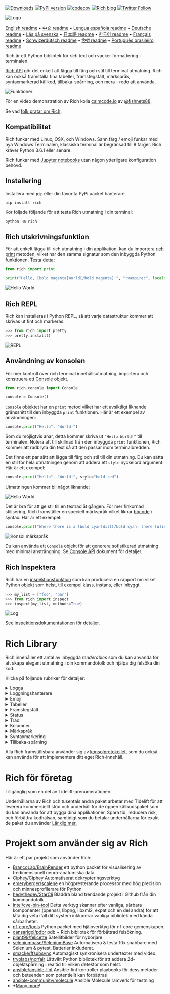 [![Downloads](https://pepy.tech/badge/rich/month)](https://pepy.tech/project/rich)
[![PyPI version](https://badge.fury.io/py/rich.svg)](https://badge.fury.io/py/rich)
[![codecov](https://codecov.io/gh/willmcgugan/rich/branch/master/graph/badge.svg)](https://codecov.io/gh/willmcgugan/rich)
[![Rich blog](https://img.shields.io/badge/blog-rich%20news-yellowgreen)](https://www.willmcgugan.com/tag/rich/)
[![Twitter Follow](https://img.shields.io/twitter/follow/willmcgugan.svg?style=social)](https://twitter.com/willmcgugan)

![Logo](https://github.com/willmcgugan/rich/raw/master/imgs/logo.svg)

[English readme](https://github.com/willmcgugan/rich/blob/master/README.md)
 • [中文 readme](https://github.com/willmcgugan/rich/blob/master/README.cn.md)
 • [Lengua española readme](https://github.com/willmcgugan/rich/blob/master/README.es.md)
 • [Deutsche readme](https://github.com/willmcgugan/rich/blob/master/README.de.md)
 • [Läs på svenska](https://github.com/willmcgugan/rich/blob/master/README.sv.md)
 • [日本語 readme](https://github.com/willmcgugan/rich/blob/master/README.ja.md)
 • [한국어 readme](https://github.com/willmcgugan/rich/blob/master/README.kr.md)
 • [Français readme](https://github.com/willmcgugan/rich/blob/master/README.fr.md)
 • [Schwizerdütsch readme](https://github.com/willmcgugan/rich/blob/master/README.de-ch.md)
 • [हिन्दी readme](https://github.com/willmcgugan/rich/blob/master/README.hi.md)
 • [Português brasileiro readme](https://github.com/willmcgugan/rich/blob/master/README.pt-br.md)

Rich är ett Python bibliotek för _rich_ text och vacker formattering i terminalen.

[Rich API](https://rich.readthedocs.io/en/latest/) gör det enkelt att lägga till färg och stil till terminal utmatning. Rich kan också framställa fina tabeller, framstegsfält, märkspråk, syntaxmarkerad källkod, tillbaka-spårning, och mera - redo att använda.

![Funktioner](https://github.com/willmcgugan/rich/raw/master/imgs/features.png)

För en video demonstration av Rich kolla [calmcode.io](https://calmcode.io/rich/introduction.html) av [@fishnets88](https://twitter.com/fishnets88).

Se vad [folk pratar om Rich](https://www.willmcgugan.com/blog/pages/post/rich-tweets/).

## Kompatibilitet

Rich funkar med Linux, OSX, och Windows. Sann färg / emoji funkar med nya Windows Terminalen, klassiska terminal är begränsad till 8 färger. Rich kräver Python 3.6.1 eller senare.

Rich funkar med [Jupyter notebooks](https://jupyter.org/) utan någon ytterligare konfiguration behövd.

## Installering

Installera med `pip` eller din favorita PyPi packet hanterare.

```
pip install rich
```

Kör följade följande för att testa Rich utmatning i din terminal:

```
python -m rich
```

## Rich utskrivningsfunktion

För att enkelt lägga till rich utmatning i din applikation, kan du importera [rich print](https://rich.readthedocs.io/en/latest/introduction.html#quick-start) metoden, vilket har den samma signatur som den inbyggda Python funktionen. Testa detta:

```python
from rich import print

print("Hello, [bold magenta]World[/bold magenta]!", ":vampire:", locals())
```

![Hello World](https://github.com/willmcgugan/rich/raw/master/imgs/print.png)

## Rich REPL

Rich kan installeras i Python REPL, så att varje datastruktur kommer att skrivas ut fint och markeras. 

```python
>>> from rich import pretty
>>> pretty.install()
```

![REPL](https://github.com/willmcgugan/rich/raw/master/imgs/repl.png)

## Användning av konsolen

För mer kontroll över rich terminal innehållsutmatning, importera och konstruera ett [Console](https://rich.readthedocs.io/en/latest/reference/console.html#rich.console.Console) objekt.

```python
from rich.console import Console

console = Console()
```

`Console` objektet har en `print` metod vilket har ett avsiktligt liknande gränssnitt till den inbyggda `print` funktionen. Här är ett exempel av användningen:

```python
console.print("Hello", "World!")
```

Som du möjligtvis anar, detta kommer skriva ut `"Hello World!"` till terminalen. Notera att till skillnad från den inbyggda `print` funktionen, Rich kommer att radbryta din text så att den passar inom terminalbredden.

Det finns ett par sätt att lägga till färg och stil till din utmatning. Du kan sätta en stil för hela utmatningen genom att addera ett `style` nyckelord argument. Här är ett exempel:

```python
console.print("Hello", "World!", style="bold red")
```

Utmatningen kommer bli något liknande:

![Hello World](https://github.com/willmcgugan/rich/raw/master/imgs/hello_world.png)

Det är bra för att ge stil till en textrad åt gången. För mer finkornad stilisering, Rich framställer en speciell märkspråk vilket liknar [bbcode](https://en.wikipedia.org/wiki/BBCode) i syntax. Här är ett exempel:

```python
console.print("Where there is a [bold cyan]Will[/bold cyan] there [u]is[/u] a [i]way[/i].")
```

![Konsol märkspråk](https://github.com/willmcgugan/rich/raw/master/imgs/where_there_is_a_will.png)

Du kan använda ett `Console` objekt för att generera sofistikerad utmatning med minimal ansträngning. Se [Console API](https://rich.readthedocs.io/en/latest/console.html) dokument för detaljer.

## Rich Inspektera

Rich har en [inspektionsfunktion](https://rich.readthedocs.io/en/latest/reference/init.html?highlight=inspect#rich.inspect) som kan producera en rapport om vilket Python objekt som helst, till exempel klass, instans, eller inbyggt.

```python
>>> my_list = ["foo", "bar"]
>>> from rich import inspect
>>> inspect(my_list, methods=True)
```

![Log](https://github.com/willmcgugan/rich/raw/master/imgs/inspect.png)

See [inspektionsdokumentationen](https://rich.readthedocs.io/en/latest/reference/init.html#rich.inspect) för detaljer.

# Rich Library

Rich innehåller ett antal av inbyggda _renderables_ som du kan använda för att skapa elegant utmatning i din kommandotolk och hjälpa dig felsöka din kod.

Klicka på följande rubriker för detaljer:

<details>
<summary>Logga</summary>

`Console` objektet har en `log()` metod vilket har liknande gränssnitt som `print()`, men framställer även en kolumn för den nuvarande tid och fil samt rad vilket gjorde anroppet. Som standard kommer Rich att markera syntax för Python strukturer och för repr strängar. Ifall du loggar en samling (det vill säga en ordbok eller en lista) kommer Rich att finskriva ut det så att det passar i det tillgängliga utrymme. Här är ett exempel av dessa funktioner.

```python
from rich.console import Console
console = Console()

test_data = [
    {"jsonrpc": "2.0", "method": "sum", "params": [None, 1, 2, 4, False, True], "id": "1",},
    {"jsonrpc": "2.0", "method": "notify_hello", "params": [7]},
    {"jsonrpc": "2.0", "method": "subtract", "params": [42, 23], "id": "2"},
]

def test_log():
    enabled = False
    context = {
        "foo": "bar",
    }
    movies = ["Deadpool", "Rise of the Skywalker"]
    console.log("Hello from", console, "!")
    console.log(test_data, log_locals=True)


test_log()
```

Det ovanstående har följande utmatning:

![Log](https://github.com/willmcgugan/rich/raw/master/imgs/log.png)

Notera `log_locals` argumentet, vilket utmatar en tabell innehållandes de lokala variablerna varifrån log metoden kallades från.

Log metoden kan användas för att logga till terminal för långkörande applikationer så som servrar, men är också en väldigt bra felsökningsverktyg.

</details>
<details>
<summary>Loggningshanterare</summary>

Du kan också använda den inbyggda [Handler klassen](https://rich.readthedocs.io/en/latest/logging.html) för att formatera och färglägga utmatningen från Pythons loggningsmodul. Här är ett exempel av utmatningen:

![Loggning](https://github.com/willmcgugan/rich/raw/master/imgs/logging.png)

</details>

<details>
<summary>Emoji</summary>

För att infoga en emoji till konsolutmatningen placera namnet mellan två kolon. Här är ett exempel:

```python
>>> console.print(":smiley: :vampire: :pile_of_poo: :thumbs_up: :raccoon:")
😃 🧛 💩 👍 🦝
```

Vänligen använd denna funktion klokt.

</details>

<details>
<summary>Tabeller</summary>

Rich kan framställa flexibla [tabeller](https://rich.readthedocs.io/en/latest/tables.html) med unicode boxkaraktärer. Det finns en stor mängd av formateringsalternativ för gränser, stilar, och celljustering etc.

![Tabell film](https://github.com/willmcgugan/rich/raw/master/imgs/table_movie.gif)

Animationen ovan genererades utav [table_movie.py](https://github.com/willmcgugan/rich/blob/master/examples/table_movie.py) i exempelkatalogen.

Här är ett exempel av en enklare tabell:

```python
from rich.console import Console
from rich.table import Table

console = Console()

table = Table(show_header=True, header_style="bold magenta")
table.add_column("Date", style="dim", width=12)
table.add_column("Title")
table.add_column("Production Budget", justify="right")
table.add_column("Box Office", justify="right")
table.add_row(
    "Dec 20, 2019", "Star Wars: The Rise of Skywalker", "$275,000,000", "$375,126,118"
)
table.add_row(
    "May 25, 2018",
    "[red]Solo[/red]: A Star Wars Story",
    "$275,000,000",
    "$393,151,347",
)
table.add_row(
    "Dec 15, 2017",
    "Star Wars Ep. VIII: The Last Jedi",
    "$262,000,000",
    "[bold]$1,332,539,889[/bold]",
)

console.print(table)
```

Detta producerar följande utmatning:

![tabell](https://github.com/willmcgugan/rich/raw/master/imgs/table.png)

Notera att konsol märkspråk är framställt på samma sätt som `print()` och `log()`. I själva verket, vad som helst som är framställt av Rich kan inkluderas i rubriker / rader (även andra tabeller).

`Table` klassen är smart nog att storleksändra kolumner att passa den tillgängliga bredden av terminalen, och slår in text ifall det behövs. Här är samma exempel, med terminalen gjord mindre än tabell ovan:

![tabell2](https://github.com/willmcgugan/rich/raw/master/imgs/table2.png)

</details>

<details>
<summary>Framstegsfält</summary>

Rich kan framställa flera flimmerfria [framstegsfält](https://rich.readthedocs.io/en/latest/progress.html) för att följa långvariga uppgifter.

För grundläggande användning, slå in valfri sekvens i `track` funktion och iterera över resultatet. Här är ett exempel:

```python
from rich.progress import track

for step in track(range(100)):
    do_step(step)
```

Det är inte mycket svårare att lägga till flera framstegsfält. Här är ett exempel tagen från dokumentationen:

![framsteg](https://github.com/willmcgugan/rich/raw/master/imgs/progress.gif)

Dessa kolumner kan konfigureras att visa vilka detaljer du vill. Inbyggda kolumner inkluderar procentuell färdig, filstorlek, filhastighet, och återstående tid. Här är ännu ett exempel som visar en pågående nedladdning:

![framsteg](https://github.com/willmcgugan/rich/raw/master/imgs/downloader.gif)

För att själv testa detta, kolla [examples/downloader.py](https://github.com/willmcgugan/rich/blob/master/examples/downloader.py) vilket kan ladda ner flera URLs samtidigt medan visar framsteg.

</details>

<details>
<summary>Status</summary>

För situationer där det är svårt att beräkna framsteg, kan du använda [status](https://rich.readthedocs.io/en/latest/reference/console.html#rich.console.Console.status) metoden vilket kommer visa en 'snurra' animation och meddelande. Animationen hindrar dig inte från att använda konsolen som normalt. Här är ett exempel:

```python
from time import sleep
from rich.console import Console

console = Console()
tasks = [f"task {n}" for n in range(1, 11)]

with console.status("[bold green]Working on tasks...") as status:
    while tasks:
        task = tasks.pop(0)
        sleep(1)
        console.log(f"{task} complete")
```

Detta genererar följande utmatning i terminalen.

![status](https://github.com/willmcgugan/rich/raw/master/imgs/status.gif)

Snurra animationen är lånad ifrån [cli-spinners](https://www.npmjs.com/package/cli-spinners). Du kan välja en snurra genom att specifiera `spinner` parametern. Kör följande kommando för att se tillgängliga värden:

```
python -m rich.spinner
```

Kommandot ovan genererar följande utmatning i terminalen:

![Snurror](https://github.com/willmcgugan/rich/raw/master/imgs/spinners.gif)

</details>

<details>
<summary>Träd</summary>

Rich kan framställa ett [träd](https://rich.readthedocs.io/en/latest/tree.html) med riktlinjer. Ett träd är idealt för att visa en filstruktur, eller andra hierarkiska data.

Etiketter på trädet kan vara enkelt text eller något annat som Rich kan framställa. Kör följande för en demonstration:

```
python -m rich.tree
```

Detta genererar följande utmatning:

![märkspråk](https://github.com/willmcgugan/rich/raw/master/imgs/tree.png)

Se [tree.py](https://github.com/willmcgugan/rich/blob/master/examples/tree.py) exemplet för ett skript som visar en trädvy av vilken katalog som helst, som liknar linux `tree` kommandot.

</details>

<details>
<summary>Kolumner</summary>

Rich kan framställa innehåll i prydliga [kolumner](https://rich.readthedocs.io/en/latest/columns.html) med lika eller optimal bredd. Här är en grundläggande klon av (MacOS / Linux) `ls` kommandot vilket visar en kataloglista i kolumner:

```python
import os
import sys

from rich import print
from rich.columns import Columns

directory = os.listdir(sys.argv[1])
print(Columns(directory))
```

Följande skärmdump är resultatet från [kolumner exempelet](https://github.com/willmcgugan/rich/blob/master/examples/columns.py) vilket visar data tagen från ett API i kolumner:

![kolumner](https://github.com/willmcgugan/rich/raw/master/imgs/columns.png)

</details>

<details>
<summary>Märkspråk</summary>

Rich kan framställa [märkspråk](https://rich.readthedocs.io/en/latest/markdown.html) och gör ett rimligt jobb med att översätta formateringen till terminalen.

För att framställa märkspråk importera `Markdown` klassen och konstruera den med en sträng innehållandes märkspråkskod. Mata sedan ut det till konsolen. Här är ett exempel:

```python
from rich.console import Console
from rich.markdown import Markdown

console = Console()
with open("README.md") as readme:
    markdown = Markdown(readme.read())
console.print(markdown)
```

Detta kommer att producera utmatning som liknar följande:

![märkspråk](https://github.com/willmcgugan/rich/raw/master/imgs/markdown.png)

</details>

<details>
<summary>Syntaxmarkering</summary>

Rich använder [pygments](https://pygments.org/) biblioteket för att implementera [syntax markering](https://rich.readthedocs.io/en/latest/syntax.html). Användningen är liknande till framställa märkspråk; konstruera ett `Syntax` objekt och skriv ut den till konsolen. Här är ett exempel:

```python
from rich.console import Console
from rich.syntax import Syntax

my_code = '''
def iter_first_last(values: Iterable[T]) -> Iterable[Tuple[bool, bool, T]]:
    """Iterate and generate a tuple with a flag for first and last value."""
    iter_values = iter(values)
    try:
        previous_value = next(iter_values)
    except StopIteration:
        return
    first = True
    for value in iter_values:
        yield first, False, previous_value
        first = False
        previous_value = value
    yield first, True, previous_value
'''
syntax = Syntax(my_code, "python", theme="monokai", line_numbers=True)
console = Console()
console.print(syntax)
```

Detta kommer producera följande utmatning:

![syntax](https://github.com/willmcgugan/rich/raw/master/imgs/syntax.png)

</details>

<details>
<summary>Tillbaka-spårning</summary>

Rich kan framställa [vackra tillbaka-spårningar](https://rich.readthedocs.io/en/latest/traceback.html) vilket är enklare att läsa och visar mer kod än vanliga Python tillbaka-spårningar. Du kan sätta Rich som standard tillbaka-spårningshanterare så att alla ofångade undantag kommer att framställas av Rich.

Så här ser det ut på OSX (liknande på Linux):

![traceback](https://github.com/willmcgugan/rich/raw/master/imgs/traceback.png)

</details>

Alla Rich framställsbara använder sig av [konsolprotokollet](https://rich.readthedocs.io/en/latest/protocol.html), som du också kan använda för att implementera ditt eget Rich-innehåll.

# Rich för företag

Tillgänglig som en del av Tidelift-prenumerationen.

Underhållarna av Rich och tusentals andra paket arbetar med Tidelift för att leverera kommersiellt stöd och underhåll för de öppen källkodspaket som du kan använda för att bygga dina applikationer. Spara tid, reducera risk, och förbättra kodhälsan, samtidigt som du betalar underhållarna för exakt de paket du använder [Lär dig mer.](https://tidelift.com/subscription/pkg/pypi-rich?utm_source=pypi-rich&utm_medium=referral&utm_campaign=enterprise&utm_term=repo)

# Projekt som använder sig av Rich

Här är ett par projekt som använder Rich:

- [BrancoLab/BrainRender](https://github.com/BrancoLab/BrainRender)
  ett python packet för visualisering av tredimensionell neuro-anatomiska data
- [Ciphey/Ciphey](https://github.com/Ciphey/Ciphey)
  Automatiserat dekrypteringsverktyg
- [emeryberger/scalene](https://github.com/emeryberger/scalene)
  en högpresterande processor med hög precision och minnesprofilerare för Python
- [hedythedev/StarCli](https://github.com/hedythedev/starcli)
  Bläddra bland trendande projekt i Github från din kommandotolk
- [intel/cve-bin-tool](https://github.com/intel/cve-bin-tool)
  Detta verktyg skannar efter vanliga, sårbara komponenter (openssl, libpng, libxml2, expat och en del andra) för att låta dig veta ifall ditt system inkluderar vanliga bibliotek med kända sårbarheter.
- [nf-core/tools](https://github.com/nf-core/tools)
  Python packet med hjälpverktyg för nf-core gemenskapen.
- [cansarigol/pdbr](https://github.com/cansarigol/pdbr)
  pdb + Rich bibliotek för förbättrad felsökning.
- [plant99/felicette](https://github.com/plant99/felicette)
  Satellitbilder för nybörjare.
- [seleniumbase/SeleniumBase](https://github.com/seleniumbase/SeleniumBase)
  Automatisera & testa 10x snabbare med Selenium & pytest. Batterier inkluderat.
- [smacke/ffsubsync](https://github.com/smacke/ffsubsync)
  Automagiskt synkronisera undertexter med video.
- [tryolabs/norfair](https://github.com/tryolabs/norfair)
  Lättvikt Python bibliotek för att addera 2d-objektspårning i realtid till vilken detektor som helst.
- [ansible/ansible-lint](https://github.com/ansible/ansible-lint) Ansible-lint kontroller playbooks för dess metoder och beteenden som potentiellt kan förbättras
- [ansible-community/molecule](https://github.com/ansible-community/molecule) Ansible Molecule ramverk för testning
- +[Many more](https://github.com/willmcgugan/rich/network/dependents)!
